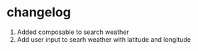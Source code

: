 # changelog

1. Added composable to search weather
2. Add user input to searh weather with latitude and longitude
